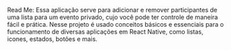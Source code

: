 Read Me:
Essa aplicação serve para adicionar e remover participantes de uma lista para um evento privado, cujo você pode ter controle de maneira fácil e prática.
Nesse projeto é usado conceitos básicos e essenciais para o funcionamento de diversas aplicações em React Native, como listas, icones, estados, botões e mais.
